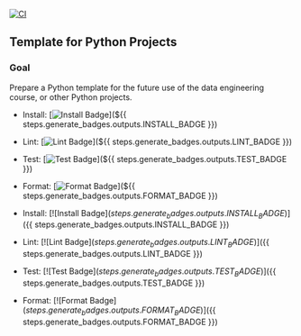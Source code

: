 [![CI](https://github.com/nogibjj/python-template/actions/workflows/cicd.yml/badge.svg)](https://github.com/nogibjj/python-template/actions/workflows/cicd.yml)
## Template for Python Projects 

### Goal
Prepare a Python template for the future use of the data engineering course, or other Python projects.


- Install: [![Install Badge](https://img.shields.io/badge/Install-Success-green.svg)](${{ steps.generate_badges.outputs.INSTALL_BADGE }})
- Lint: [![Lint Badge](https://img.shields.io/badge/Lint-Success-green.svg)](${{ steps.generate_badges.outputs.LINT_BADGE }})
- Test: [![Test Badge](https://img.shields.io/badge/Test-Success-green.svg)](${{ steps.generate_badges.outputs.TEST_BADGE }})
- Format: [![Format Badge](https://img.shields.io/badge/Format-Success-green.svg)](${{ steps.generate_badges.outputs.FORMAT_BADGE }})


- Install: [![Install Badge](${{ steps.generate_badges.outputs.INSTALL_BADGE }})](${{ steps.generate_badges.outputs.INSTALL_BADGE }})
- Lint: [![Lint Badge](${{ steps.generate_badges.outputs.LINT_BADGE }})](${{ steps.generate_badges.outputs.LINT_BADGE }})
- Test: [![Test Badge](${{ steps.generate_badges.outputs.TEST_BADGE }})](${{ steps.generate_badges.outputs.TEST_BADGE }})
- Format: [![Format Badge](${{ steps.generate_badges.outputs.FORMAT_BADGE }})](${{ steps.generate_badges.outputs.FORMAT_BADGE }})